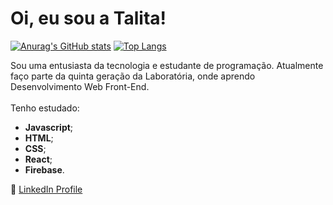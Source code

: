 

<h1>Oi, eu sou a Talita!</h1>

[![Anurag's GitHub stats](https://github-readme-stats.vercel.app/api?username=Talita-8&hide=stars,issues&show_icons=true&theme=tokyonight)](https://github.com/anuraghazra/github-readme-stats) 
[![Top Langs](https://github-readme-stats.vercel.app/api/top-langs/?username=Talita-8&theme=tokyonight&exclude_repo=AppLove,percentage,CoresDeSP,30_Dias_de_CSS,Next_Level_Week3,reviewing-a-pull-request,oficina-git-dupla&layout=compact)](https://github.com/Talita-8/github-readme-stats)


Sou uma entusiasta da tecnologia e estudante de programação. Atualmente faço parte da quinta geração da Laboratória, onde aprendo Desenvolvimento  Web Front-End.<br><br>
Tenho estudado:
* **Javascript**;
* **HTML**;
* **CSS**;
* **React**;
* **Firebase**.

:bust_in_silhouette: [LinkedIn Profile](https://www.linkedin.com/in/talita-silva-8243561b6)


<!--
**Talita-8/Talita-8** is a ✨ _special_ ✨ repository because its `README.md` (this file) appears on your GitHub profile.

Here are some ideas to get you started:

- 🔭 I’m currently working on ...
- 🌱 I’m currently learning ...
- 👯 I’m looking to collaborate on ...
- 🤔 I’m looking for help with ...
- 💬 Ask me about ...
- 📫 How to reach me: ...
- 😄 Pronouns: ...
- ⚡ Fun fact: ...
-->
